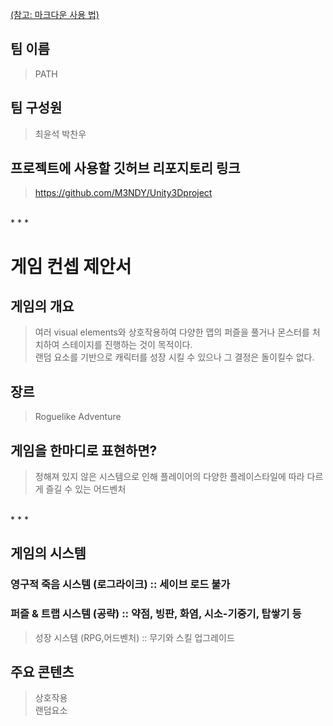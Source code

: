 [(참고: 마크다운 사용 법)](https://gist.github.com/ihoneymon/652be052a0727ad59601)

## 팀 이름 
> PATH

## 팀 구성원 
> 최윤석 박찬우

## 프로젝트에 사용할 깃허브 리포지토리 링크
> https://github.com/M3NDY/Unity3Dproject
 <br/>
* * *
 <br/>
 
# 게임 컨셉 제안서 

## 게임의 개요
> 여러 visual elements와 상호작용하여 다양한 맵의 퍼즐을 풀거나 몬스터를 처치하여 스테이지를 진행하는 것이 목적이다. <br/>
> 랜덤 요소를 기반으로 캐릭터를 성장 시킬 수 있으나 그 결정은 돌이킬수 없다.

## 장르 
> Roguelike Adventure

## 게임을 한마디로 표현하면?
>정해져 있지 않은 시스템으로 인해 플레이어의 다양한 플레이스타일에 따라 다르게 즐길 수 있는 어드벤처
 <br/>
* * *
 <br/>
 
## 게임의 시스템
### 영구적 죽음 시스템 (로그라이크) :: 세이브 로드 불가 <br/>
### 퍼즐 & 트랩 시스템 (공략) :: 약점, 빙판, 화염, 시소-기중기, 탑쌓기 등 <br/>
> 성장 시스템 (RPG,어드벤처) :: 무기와 스킬 업그레이드 <br/>

## 주요 콘텐츠
> 상호작용  <br/>
> 랜덤요소

